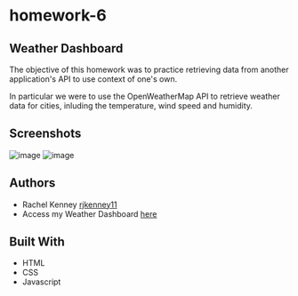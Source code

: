 # homework-6

## Weather Dashboard
The objective of this homework was to practice retrieving data from another application's API to use context of one's own.
<p>In particular we were to use the OpenWeatherMap API to retrieve weather data for cities, inluding the temperature, wind speed and humidity. </p>


## Screenshots
![image](https://user-images.githubusercontent.com/74163812/108654429-a9588800-7496-11eb-9007-1647b8136749.png)
![image](https://user-images.githubusercontent.com/74163812/107313049-c5eccd00-6a5f-11eb-99f3-18c34a9cc172.png)


## Authors
<ul>
<li> Rachel Kenney <a href="https://github.com/rjkenney11" target="_blank">rjkenney11</a> </li>
<li> Access my Weather Dashboard <a href="https://rjkenney11.github.io/homework-6/" target="_blank">here</a>  </li>
</ul>

## Built With
<ul> 
<li> HTML </li>
<li> CSS </li>
<li> Javascript </li>
</ul>

